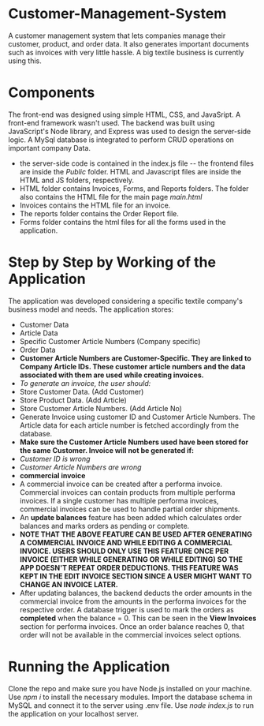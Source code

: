 # Customer-Management-System
A customer management system that lets companies manage their customer, product, and order data. It also generates important documents such as invoices with very little hassle. A big textile business is currently using this. 
# Components
The front-end was designed using simple HTML, CSS, and JavaSript. A front-end framework wasn't used. The backend was built using JavaScript's Node library, and Express was used to design the server-side logic. A MySql database is integrated to perform CRUD operations on important company Data.
- the server-side code is contained in the index.js file
-- the frontend files are inside the *Public* folder. HTML and Javascript files are inside the HTML and JS folders, respectively.
- HTML folder contains Invoices, Forms, and Reports folders. The folder also contains the HTML file for the main page *main.html*
- Invoices contains the HTML file for an invoice.
- The reports folder contains the Order Report file.
- Forms folder contains the html files for all the forms used in the application.
# Step by Step by Working of the Application
The application was developed considering a specific textile company's business model and needs.
The application stores:
- Customer Data
- Article Data
- Specific Customer Article Numbers (Company specific)
- Order Data
- **Customer Article Numbers are Customer-Specific. They are linked to Company Article IDs. These customer article numbers and the data associated with them are used while creating invoices.**
- *To generate an invoice, the user should:*
- Store Customer Data. (Add Customer)
- Store Product Data. (Add Article)
- Store Customer Article Numbers. (Add Article No)
- Generate Invoice using customer ID and Customer Article Numbers. The Article data for each article number is fetched accordingly from the database.
- **Make sure the Customer Article Numbers used have been stored for the same Customer. Invoice will not be generated if:**
- *Customer ID is wrong*
- *Customer Article Numbers are wrong*
- **commercial invoice**
- A commercial invoice can be created after a performa invoice. Commercial invoices can contain products from multiple performa invoices. If a single customer has multiple performa invoices, commercial invoices can be used to handle partial order shipments.
- An **update balances** feature has been added which calculates order balances and marks orders as pending or complete.
- **NOTE THAT THE ABOVE FEATURE CAN BE USED AFTER GENERATING A COMMERCIAL INVOICE AND WHILE EDITING A COMMERCIAL INVOICE. USERS SHOULD ONLY USE THIS FEATURE ONCE PER INVOICE (EITHER WHILE GENERATING OR WHILE EDITING) SO THE APP DOESN'T REPEAT ORDER DEDUCTIONS. THIS FEATURE WAS KEPT IN THE EDIT INVOICE SECTION SINCE A USER MIGHT WANT TO CHANGE AN INVOICE LATER.**
- After updating balances, the backend deducts the order amounts in the commercial invoice from the amounts in the performa invoices for the respective order. A database trigger is used to mark the orders as **completed** when the balance = 0. This can be seen in the **View Invoices** section for performa invoices. Once an order balance reaches 0, that order will not be available in the commercial invoices select options.

# Running the Application
Clone the repo and make sure you have Node.js installed on your machine. Use *npm i* to install the necessary modules. Import the database schema in MySQL and connect it to the server using .env file. Use *node index.js* to run the application on your localhost server.

